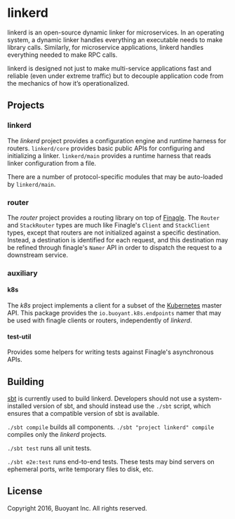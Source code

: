 # linkerd #

linkerd is an open-source dynamic linker for microservices. In an
operating system, a dynamic linker handles everything an executable
needs to make library calls. Similarly, for microservice applications,
linkerd handles everything needed to make RPC calls.

linkerd is designed not just to make multi-service applications fast
and reliable (even under extreme traffic) but to decouple application
code from the mechanics of how it’s operationalized.

## Projects ##

### linkerd ###

The _linkerd_ project provides a configuration engine and runtime
harness for routers. `linkerd/core` provides basic public APIs for
configuring and initializing a linker. `linkerd/main` provides a
runtime harness that reads linker configuration from a file.

There are a number of protocol-specific modules that may be
auto-loaded by `linkerd/main`.

### router ###

The _router_ project provides a routing library on top of
[Finagle][0].  The `Router` and `StackRouter` types are much like
Finagle's `Client` and `StackClient` types, except that routers are
not initialized against a specific destination.  Instead, a
destination is identified for each request, and this destination may
be refined through finagle's `Namer` API in order to dispatch the
request to a downstream service.

### auxiliary ### 

#### k8s ####

The _k8s_ project implements a client for a subset of the
[Kubernetes][1] master API.  This package provides the
`io.buoyant.k8s.endpoints` namer that may be used with finagle clients
or routers, independently of _linkerd_.

#### test-util ####

Provides some helpers for writing tests against Finagle's asynchronous
APIs.


## Building ##

[sbt](http://www.scala-sbt.org/) is currently used to build linkerd.
Developers should not use a system-installed version of sbt, and
should instead use the `./sbt` script, which ensures that a compatible
version of sbt is available.

`./sbt compile` builds all components.  `./sbt "project linkerd"
compile` compiles only the _linkerd_ projects.

`./sbt test` runs all unit tests.

`./sbt e2e:test` runs end-to-end tests.  These tests may bind
servers on ephemeral ports, write temporary files to disk, etc.


## License ##

Copyright 2016, Buoyant Inc. All rights reserved.

[0]: https://twitter.github.io/finagle/
[1]: https://k8s.io/
